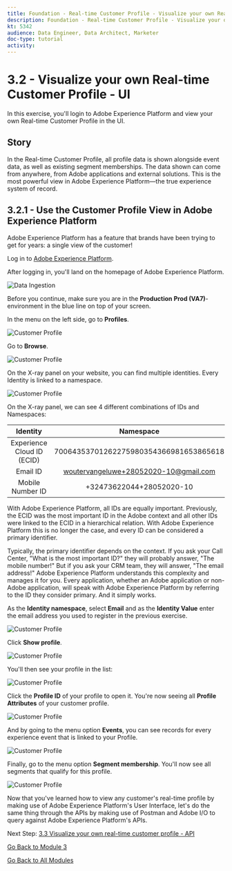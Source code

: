 ```yaml
---
title: Foundation - Real-time Customer Profile - Visualize your own Real-time Customer Profile - UI
description: Foundation - Real-time Customer Profile - Visualize your own Real-time Customer Profile - UI
kt: 5342
audience: Data Engineer, Data Architect, Marketer
doc-type: tutorial
activity: 
---
```


# 3.2 - Visualize your own Real-time Customer Profile - UI

In this exercise, you'll login to Adobe Experience Platform and view your own Real-time Customer Profile in the UI.
 
## Story

In the Real-time Customer Profile, all profile data is shown alongside event data, as well as existing segment memberships. The data shown can come from anywhere, from Adobe applications and external solutions. This is the most powerful view in Adobe Experience Platform&mdash;the true experience system of record.

## 3.2.1 - Use the Customer Profile View in Adobe Experience Platform

Adobe Experience Platform has a feature that brands have been trying to get for years: a single view of the customer!

Log in to [Adobe Experience Platform](https://platform.adobe.com).

After logging in, you'll land on the homepage of Adobe Experience Platform.

![Data Ingestion](./images/home.png)

Before you continue, make sure you are in the **Production Prod (VA7)**-environment in the blue line on top of your screen.

In the menu on the left side, go to **Profiles**.

![Customer Profile](./images/homemenu.png)

Go to **Browse**.

![Customer Profile](./images/findaprofile.png)

On the X-ray panel on your website, you can find multiple identities. Every Identity is linked to a namespace. 

![Customer Profile](./images/identities.png)

On the X-ray panel, we can see 4 different combinations of IDs and Namespaces:

| Identity     | Namespace       |
|:-------------:| :---------------:|
| Experience Cloud ID (ECID)          | 70064353701262275980354366981653865618 |
| Email ID          | woutervangeluwe+28052020-10@gmail.com|
| Mobile Number ID          | +32473622044+28052020-10|

With Adobe Experience Platform, all IDs are equally important. Previously, the ECID was the most important ID in the Adobe context and all other IDs were linked to the ECID in a hierarchical relation. With Adobe Experience Platform this is no longer the case, and every ID can be considered a primary identifier. 

Typically, the primary identifier depends on the context. If you ask your Call Center, "What is the most important ID?" they will probably answer, "The mobile number!" But if you ask your CRM team, they will answer, "The email address!"  Adobe Experience Platform understands this complexity and manages it for you. Every application, whether an Adobe application or non-Adobe application, will speak with Adobe Experience Platform by referring to the ID they consider primary. And it simply works.

As the **Identity namespace**, select **Email** and as the  **Identity Value** enter the email address you used to register in the previous exercise.

![Customer Profile](./images/popupecid.png)

Click **Show profile**.

![Customer Profile](./images/showprofile.png)

You'll then see your profile in the list:

![Customer Profile](./images/showprofileid.png)

Click the **Profile ID** of your profile to open it. You're now seeing all **Profile Attributes** of your customer profile.

![Customer Profile](./images/profile.png)

And by going to the menu option **Events**, you can see records for every experience event that is linked to your Profile.    

![Customer Profile](./images/profileee.png)

Finally, go to the menu option **Segment membership**. You'll now see all segments that qualify for this profile.

![Customer Profile](./images/profileseg.png)

Now that you've learned how to view any customer's real-time profile by making use of Adobe Experience Platform's User Interface, let's do the same thing through the APIs by making use of Postman and Adobe I/O to query against Adobe Experience Platform's APIs.

Next Step: [3.3 Visualize your own real-time customer profile - API](./ex3.md)

[Go Back to Module 3](./real-time-customer-profile.md)

[Go Back to All Modules](../../overview.md)
